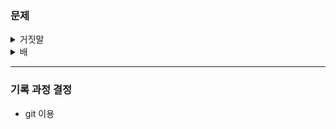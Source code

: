 ### 문제

<details>
 <summary>거짓말</summary>
  <ul>
    <li>분류 : dfs</li>
    <li><a href="https://www.acmicpc.net/problem/1043">문제 보기</a></li>
    <li>
        <p>
            문제 풀이
        </p>
        <p>
            1. 파티장과 파티장에 참석하는 사람들을 2차 배열로 만든다.
            <br>
            2. 거짓말을 알고 있는 사람들로부터 dfs 탐색을 시작한다.
            <br>
            3. dfs 탐색으로 방문할 수 없는 사람들만이 모여 있는 파티장의 개수를 센다.
            <br>
            <a href="https://github.com/201411167/algorithm/blob/master/ACMICPC/solved.ac/1043.cpp">코드 보기</a>
        </p>
    </li>
  </ul>
</details>
<details>
 <summary>배</summary>
  <ul>
    <li>분류 : 그리디 알고리즘</li>
    <li><a href="https://www.acmicpc.net/problem/1092">문제 보기</a></li>
    <li>
        <p>
            문제 풀이
        </p>
        <p>
            1. 크레인과 박스를 벡터에 넣고 내림차순으로 정렬한다.
            <blockquote>
    			sort(cranes.begin(), cranes.end(), comp);<br>
				sort(boxes.begin(), boxes.end(), comp);         
	        </blockquote>
            <br>
            2. boxes[0]가 cranes[0]보다 큰 값이라면 바로 -1을 리턴한다.
            <br>
            3. boxes에 대한 for문에서 cranes에 대한 idx 변수를 따로 정의하여 문제를 푼다.
        	<blockquote>
                1. while(boxes.size())를 통해 박스가 없어질 때까지 반복문을 시행한다.<br>
                2. for문을 통해 boxes를 처음부터 살펴본다.<br>
                3. cranes[idx] >= boxes[i] 인 경우, idx++로 다른 크레인으로 옮기고 boxes.erase(boxes.begin() + i)로 해당 박스를 지운다.<br>
                4. if(idx == cranes.size())로 마지막 크레인까지 참조했다면 break를 통해 해당 for문에서 빠져나간다.
	        </blockquote>
            <br>
            <a href="https://github.com/201411167/algorithm/blob/master/ACMICPC/solved.ac/1092.cpp">코드 보기</a>
        </p>
    </li>
  </ul>
</details>

---

### 기록 과정 결정

- git 이용

